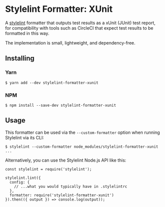 # Stylelint Formatter: XUnit

A [stylelint][1] formatter that outputs test results as a xUnit (JUnit)
test report, for compatibility with tools such as CircleCI that expect
test results to be formatted in this way.

The implementation is small, lightweight, and dependency-free.

## Installing

### Yarn

```
$ yarn add --dev stylelint-formatter-xunit
```

### NPM

```
$ npm install --save-dev stylelint-formatter-xunit
```

## Usage

This formatter can be used via the `--custom-formatter` option when running
Stylelint via its CLI:

```
$ stylelint --custom-formatter node_modules/stylelint-formatter-xunit ...
```

Alternatively, you can use the Stylelint Node.js API like this:

```
const stylelint = require('stylelint');

stylelint.lint({
  config: {
    // ...what you would typically have in .stylelintrc
  },
  formatter: require('stylelint-formatter-xunit')
}).then(({ output }) => console.log(output));
```

[1]: https://stylelint.io/
